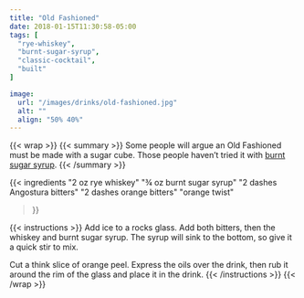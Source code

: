 ```yaml
---
title: "Old Fashioned"
date: 2018-01-15T11:30:58-05:00
tags: [
  "rye-whiskey",
  "burnt-sugar-syrup",
  "classic-cocktail",
  "built"
]

image:
  url: "/images/drinks/old-fashioned.jpg"
  alt: ""
  align: "50% 40%"
---
```

{{< wrap >}}
{{< summary >}}
Some people will argue an Old Fashioned must be made with a sugar cube. Those people haven’t tried it with [burnt sugar syrup](/ingredients/burnt-sugar-syrup).
{{< /summary >}}

{{< ingredients
  "2 oz rye whiskey"
  "¾ oz burnt sugar syrup"
  "2 dashes Angostura bitters"
  "2 dashes orange bitters"
  "orange twist"
>}}


{{< instructions >}}
Add ice to a rocks glass. Add both bitters, then the whiskey and burnt sugar syrup. The syrup will sink to the bottom, so give it a quick stir to mix.

Cut a think slice of orange peel. Express the oils over the drink, then rub it around the rim of the glass and place it in the drink.
{{< /instructions >}}
{{< /wrap >}}
